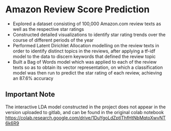 # Amazon Review Score Prediction

- Explored a dataset consisting of 100,000 Amazon.com review texts as well as the respective star ratings
- Constructed detailed visualizations to identify star rating trends over the course of different periods of the year
- Performed Latent Dirichlet Allocation modelling on the review texts in order to identify distinct topics in the reviews, after applying a tf-idf model to the data to discern keywords that defined the review topic
- Built a Bag of Words model which was applied to each of the review texts so as to obtain its vector representation, on which a classification model was then run to predict the star rating of each review, achieving an 87.6% accuracy


## Important Note

The interactive LDA model constructed in the project does not appear in the version uploaded to gitlab, and can be found in the original colab notebook https://colab.research.google.com/drive/1DuYgoLdZptlThfHtNbMqtoXwvNT6k6R9

